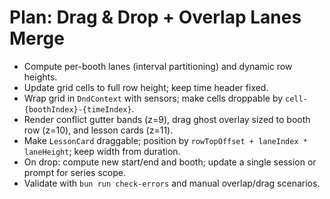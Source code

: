 # Plan: Drag & Drop + Overlap Lanes Merge

- Compute per-booth lanes (interval partitioning) and dynamic row heights.
- Update grid cells to full row height; keep time header fixed.
- Wrap grid in `DndContext` with sensors; make cells droppable by `cell-{boothIndex}-{timeIndex}`.
- Render conflict gutter bands (z=9), drag ghost overlay sized to booth row (z=10), and lesson cards (z=11).
- Make `LessonCard` draggable; position by `rowTopOffset + laneIndex * laneHeight`; keep width from duration.
- On drop: compute new start/end and booth; update a single session or prompt for series scope.
- Validate with `bun run check-errors` and manual overlap/drag scenarios.

